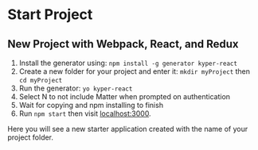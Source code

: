 # Start Project

## New Project with Webpack, React, and Redux

1. Install the generator using:
`npm install -g generator kyper-react`
2. Create a new folder for your project and enter it:
`mkdir myProject` then `cd myProject`
3. Run the generator:
`yo kyper-react`
4. Select N to not include Matter when prompted on authentication
5. Wait for copying and npm installing to finish
6. Run `npm start` then visit [localhost:3000](http://localhost:3000).


Here you will see a new starter application created with the name of your project folder.
